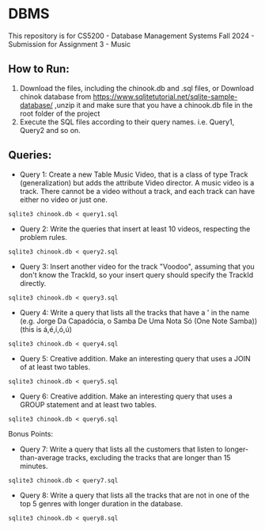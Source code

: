 # DBMS
This repository is for CS5200 - Database Management Systems Fall 2024 - Submission for Assignment 3 - Music 

## How to Run:
1. Download the files, including the chinook.db and .sql files, or Download chinok database from https://www.sqlitetutorial.net/sqlite-sample-database/ ,unzip it and make sure that you have a chinook.db file in the root folder of the project
2. Execute the SQL files according to their query names. i.e. Query1, Query2 and so on.

## Queries:

* Query 1: Create a new Table Music Video, that is a class of type Track (generalization) but adds the attribute Video director. A music video is a track. There cannot be a video without a track, and each track can have either no video or just one. 

```
sqlite3 chinook.db < query1.sql
```

* Query 2: Write the queries that insert at least 10 videos, respecting the problem rules.

```
sqlite3 chinook.db < query2.sql
```

* Query 3:  Insert another video for the track "Voodoo", assuming that you don't know the TrackId, so your insert query should specify the TrackId directly.

```
sqlite3 chinook.db < query3.sql
```

* Query 4:  Write a query that lists all the tracks that have a ' in the name (e.g. Jorge Da Capadócia, o Samba De Uma Nota Só (One Note Samba)) (this is á,é,í,ó,ú)

```
sqlite3 chinook.db < query4.sql
```

* Query 5: Creative addition. Make an interesting query that uses a JOIN of at least two tables.

```
sqlite3 chinook.db < query5.sql
```

* Query 6: Creative addition. Make an interesting query that uses a GROUP statement and at least two tables.

```
sqlite3 chinook.db < query6.sql
```

Bonus Points: 

* Query 7:  Write a query that lists all the customers that listen to longer-than-average tracks, excluding the tracks that are longer than 15 minutes. 

```
sqlite3 chinook.db < query7.sql
```

* Query 8:  Write a query that lists all the tracks that are not in one of the top 5 genres with longer duration in the database. 

```
sqlite3 chinook.db < query8.sql
```


